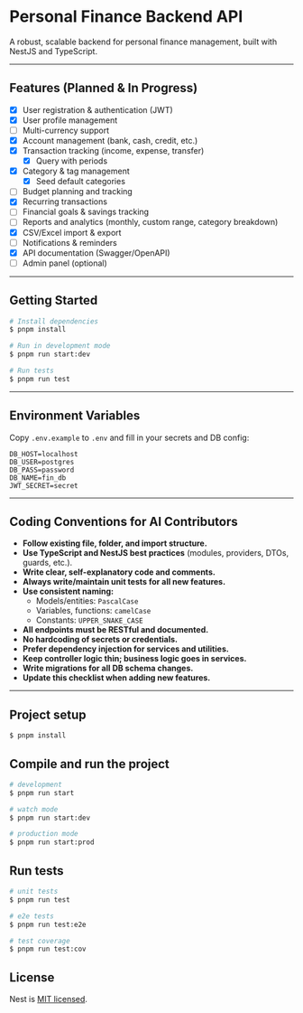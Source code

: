 # Personal Finance Backend API

A robust, scalable backend for personal finance management, built with NestJS and TypeScript.

---

## Features (Planned & In Progress)

- [x] User registration & authentication (JWT)
- [x] User profile management
- [ ] Multi-currency support
- [x] Account management (bank, cash, credit, etc.)
- [x] Transaction tracking (income, expense, transfer)
  - [x] Query with periods
- [x] Category & tag management
  - [x] Seed default categories
- [ ] Budget planning and tracking
- [x] Recurring transactions
- [ ] Financial goals & savings tracking
- [ ] Reports and analytics (monthly, custom range, category breakdown)
- [x] CSV/Excel import & export
- [ ] Notifications & reminders
- [x] API documentation (Swagger/OpenAPI)
- [ ] Admin panel (optional)

---

## Getting Started

```bash
# Install dependencies
$ pnpm install

# Run in development mode
$ pnpm run start:dev

# Run tests
$ pnpm run test
```

---

## Environment Variables

Copy `.env.example` to `.env` and fill in your secrets and DB config:

```env
DB_HOST=localhost
DB_USER=postgres
DB_PASS=password
DB_NAME=fin_db
JWT_SECRET=secret
```

---

## Coding Conventions for AI Contributors

- **Follow existing file, folder, and import structure.**
- **Use TypeScript and NestJS best practices** (modules, providers, DTOs, guards, etc.).
- **Write clear, self-explanatory code and comments.**
- **Always write/maintain unit tests for all new features.**
- **Use consistent naming:**
  - Models/entities: `PascalCase`
  - Variables, functions: `camelCase`
  - Constants: `UPPER_SNAKE_CASE`
- **All endpoints must be RESTful and documented.**
- **No hardcoding of secrets or credentials.**
- **Prefer dependency injection for services and utilities.**
- **Keep controller logic thin; business logic goes in services.**
- **Write migrations for all DB schema changes.**
- **Update this checklist when adding new features.**

---

## Project setup

```bash
$ pnpm install
```

## Compile and run the project

```bash
# development
$ pnpm run start

# watch mode
$ pnpm run start:dev

# production mode
$ pnpm run start:prod
```

## Run tests

```bash
# unit tests
$ pnpm run test

# e2e tests
$ pnpm run test:e2e

# test coverage
$ pnpm run test:cov
```

## License

Nest is [MIT licensed](https://github.com/nestjs/nest/blob/master/LICENSE).
